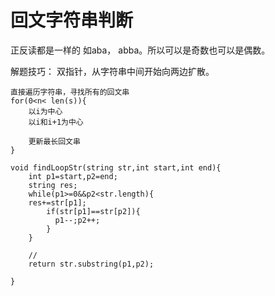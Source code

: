 # 回文字符串判断

正反读都是一样的 如aba， abba。所以可以是奇数也可以是偶数。

解题技巧： 双指针，从字符串中间开始向两边扩散。

```
直接遍历字符串，寻找所有的回文串 
for(0<n< len(s)){
    以i为中心
    以i和i+1为中心

    更新最长回文串
}

void findLoopStr(string str,int start,int end){
    int p1=start,p2=end;
    string res;
    while(p1>=0&&p2<str.length){
    res+=str[p1];
        if(str[p1]==str[p2]){
          p1--;p2++;
        }
    }
    
    //
    return str.substring(p1,p2);
    
}

```














